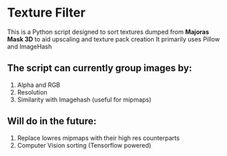# Texture Filter
This is a Python script designed to sort textures dumped from **Majoras Mask 3D** to aid upscaling and texture pack creation
It primarily uses Pillow and ImageHash
## The script can currently group images by:
1. Alpha and RGB
2. Resolution
3. Similarity with Imagehash (useful for mipmaps)

## Will do in the future:
1. Replace lowres mipmaps with their high res counterparts
2. Computer Vision sorting (Tensorflow powered)
